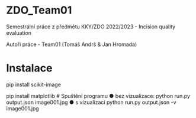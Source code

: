 # ZDO_Team01
Semestrální práce z předmětu KKY/ZDO 2022/2023 - Incision quality evaluation</p>
Autoři práce - Team01 (Tomáš Andrš & Jan Hromada)
# Instalace
<p>pip install scikit-image</p>
pip install matplotlib
# Spuštění programu
● bez vizualizace:
python run.py output.json image001.jpg
● s vizualizací
python run.py output.json -v image001.jpg
